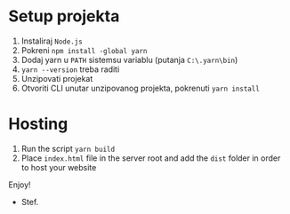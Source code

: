 # Setup projekta

1) Instaliraj `Node.js`
2) Pokreni `npm install -global yarn`
3) Dodaj yarn u `PATH` sistemsu variablu
  (putanja `C:\.yarn\bin`)
4) `yarn --version` treba raditi
5) Unzipovati projekat
6) Otvoriti CLI unutar unzipovanog projekta, pokrenuti `yarn install`

# Hosting
1) Run the script `yarn build`
2) Place `index.html` file in the server root and add the `dist` folder in order to host your website

Enjoy!
- Stef.